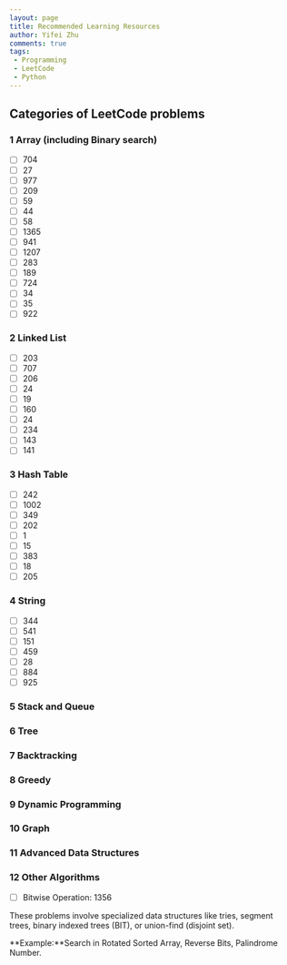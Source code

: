 ```yaml
---
layout: page
title: Recommended Learning Resources
author: Yifei Zhu
comments: true
tags:
 - Programming
 - LeetCode
 - Python
---
```


## Categories of LeetCode problems

### 1 Array (including Binary search)

- [ ] 704
- [ ] 27
- [ ] 977
- [ ] 209
- [ ] 59
- [ ] 44
- [ ] 58
- [ ] 1365
- [ ] 941
- [ ] 1207
- [ ] 283
- [ ] 189
- [ ] 724
- [ ] 34
- [ ] 35
- [ ] 922

### 2 Linked List

- [ ] 203
- [ ] 707
- [ ] 206
- [ ] 24
- [ ] 19
- [ ] 160
- [ ] 24
- [ ] 234
- [ ] 143
- [ ] 141

### 3 Hash Table

- [ ] 242
- [ ] 1002
- [ ] 349
- [ ] 202
- [ ] 1
- [ ] 15
- [ ] 383
- [ ] 18
- [ ] 205

### 4 String

- [ ] 344
- [ ] 541
- [ ] 151
- [ ] 459
- [ ] 28
- [ ] 884
- [ ] 925

### 5 Stack and Queue
### 6 Tree
### 7 Backtracking
### 8 Greedy
### 9 Dynamic Programming
### 10 Graph
### 11 Advanced Data Structures
### 12 Other Algorithms

- [ ] Bitwise Operation: 1356

These problems involve specialized data structures like tries, segment trees, binary indexed trees (BIT), or union-find (disjoint set).

**Example:**Search in Rotated Sorted Array, Reverse Bits, Palindrome Number.

